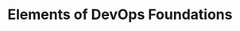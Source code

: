 # Elements of DevOps Foundations


<!-- ##DOCS-SOURCER-START
{
  "sourcePlugin": "local-copier",
  "hash": "04ebbf167363f0e6c413707efd169b70"
}
##DOCS-SOURCER-END -->
